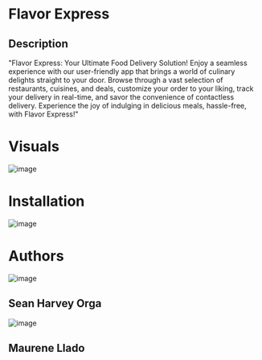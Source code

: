 # **Flavor Express** 

## **Description** 
"Flavor Express: Your Ultimate Food Delivery Solution! Enjoy a seamless experience with our user-friendly app that brings a world of culinary delights straight to your door. Browse through a vast selection of restaurants, cuisines, and deals, customize your order to your liking, track your delivery in real-time, and savor the convenience of contactless delivery. Experience the joy of indulging in delicious meals, hassle-free, with Flavor Express!"

# **Visuals**
![image](https://cdn.dribbble.com/users/3333362/screenshots/9450470/single-12_copy_10_4x.jpg)

# **Installation** 
![image](https://upload.wikimedia.org/wikipedia/en/thumb/7/78/XAMPP_logo.svg/1200px-XAMPP_logo.svg.png) 

# **Authors** 
![image](https://scontent.fmnl3-1.fna.fbcdn.net/v/t39.30808-6/341174021_950103779636368_400028137492584560_n.jpg?stp=cp6_dst-jpg&_nc_cat=101&ccb=1-7&_nc_sid=09cbfe&_nc_ohc=w0Y2tQrpdTYAX8HPNMh&_nc_ht=scontent.fmnl3-1.fna&oh=00_AfCQPf2KZvVq6owCb8E3a5ERcU0wyomwK1C71z_WVq6qBw&oe=6442FD7F) 

## Sean Harvey Orga 


![image](https://scontent.fmnl3-4.fna.fbcdn.net/v/t39.30808-6/317843674_3444112885915408_7870617083791594121_n.jpg?_nc_cat=102&ccb=1-7&_nc_sid=174925&_nc_ohc=WX-wkG0eajAAX_DNr3F&_nc_ht=scontent.fmnl3-4.fna&oh=00_AfC9ocpFuV8WowOWjM0Y26aFAg8WMNgsXehso0Mh0dkUVQ&oe=644272DD)

## Maurene Llado